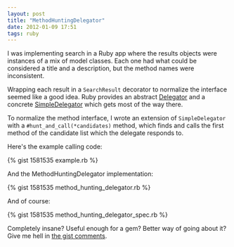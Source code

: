 ```yaml
---
layout: post
title: "MethodHuntingDelegator"
date: 2012-01-09 17:51
tags: ruby
---
```


I was implementing search in a Ruby app where the results objects were instances
of a mix of model classes. Each one had what could be considered a title and a
description, but the method names were inconsistent.

Wrapping each result in a `SearchResult` decorator to normalize the interface
seemed like a good idea. Ruby provides an abstract [Delegator][1] and a concrete
[SimpleDelegator][2] which gets most of the way there.

To normalize the method interface, I wrote an extension of `SimpleDelegator`
with a `#hunt_and_call(*candidates)` method, which finds and calls the first
method of the candidate list which the delegate responds to.

[1]: http://www.ruby-doc.org/stdlib-1.9.3/libdoc/delegate/rdoc/Delegator.html
[2]: http://www.ruby-doc.org/stdlib-1.9.3/libdoc/delegate/rdoc/SimpleDelegator.html

Here's the example calling code:

{% gist 1581535 example.rb %}

And the MethodHuntingDelegator implementation:

{% gist 1581535 method_hunting_delegator.rb %}

And of course:

{% gist 1581535 method_hunting_delegator_spec.rb %}


Completely insane? Useful enough for a gem? Better way of going about it? Give
me hell in [the gist comments](https://gist.github.com/1581535).
